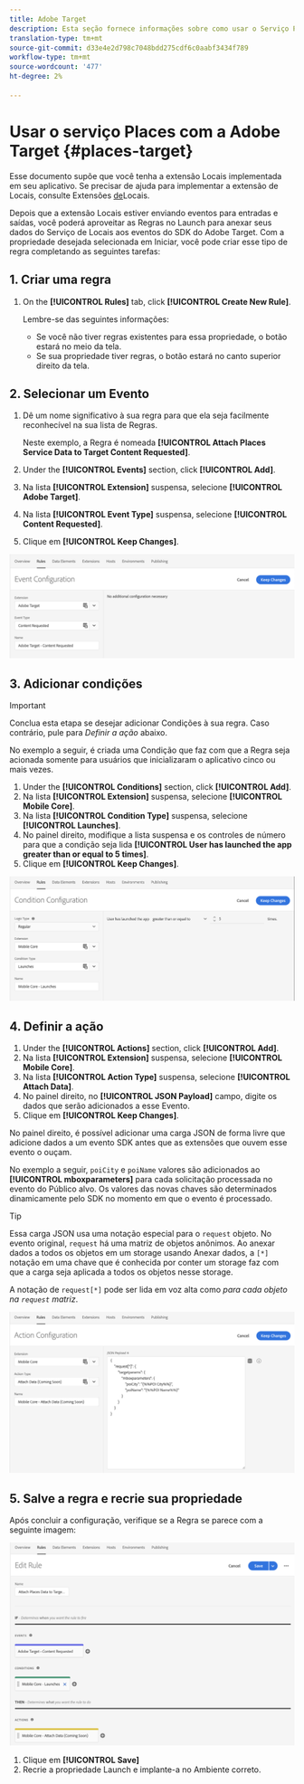 ```yaml
---
title: Adobe Target
description: Esta seção fornece informações sobre como usar o Serviço Places com a Adobe Target.
translation-type: tm+mt
source-git-commit: d33e4e2d798c7048bdd275cdf6c0aabf3434f789
workflow-type: tm+mt
source-wordcount: '477'
ht-degree: 2%

---
```



# Usar o serviço Places com a Adobe Target {#places-target}

Esse documento supõe que você tenha a extensão Locais implementada em seu aplicativo. Se precisar de ajuda para implementar a extensão de Locais, consulte Extensões [de](/help/places-ext-aep-sdks/places-extension/places-extension.md)Locais.

Depois que a extensão Locais estiver enviando eventos para entradas e saídas, você poderá aproveitar as Regras no Launch para anexar seus dados do Serviço de Locais aos eventos do SDK do Adobe Target. Com a propriedade desejada selecionada em Iniciar, você pode criar esse tipo de regra completando as seguintes tarefas:

## 1. Criar uma regra

1. On the **[!UICONTROL Rules]** tab, click **[!UICONTROL Create New Rule]**.

   Lembre-se das seguintes informações:

   * Se você não tiver regras existentes para essa propriedade, o botão estará no meio da tela.
   * Se sua propriedade tiver regras, o botão estará no canto superior direito da tela.

## 2. Selecionar um Evento

1. Dê um nome significativo à sua regra para que ela seja facilmente reconhecível na sua lista de Regras.

   Neste exemplo, a Regra é nomeada **[!UICONTROL Attach Places Service Data to Target Content Requested]**.

1. Under the **[!UICONTROL Events]** section, click **[!UICONTROL Add]**.
1. Na lista **[!UICONTROL Extension]** suspensa, selecione **[!UICONTROL Adobe Target]**.
1. Na lista **[!UICONTROL Event Type]** suspensa, selecione **[!UICONTROL Content Requested]**.
1. Clique em **[!UICONTROL Keep Changes]**.

![adicionar um evento](/help/assets/ad-setEvent_target.png)

## 3. Adicionar condições

>[!IMPORTANT]
>
>Conclua esta etapa se desejar adicionar Condições à sua regra. Caso contrário, pule para *Definir a ação* abaixo.

No exemplo a seguir, é criada uma Condição que faz com que a Regra seja acionada somente para usuários que inicializaram o aplicativo cinco ou mais vezes.

1. Under the **[!UICONTROL Conditions]** section, click **[!UICONTROL Add]**.
1. Na lista **[!UICONTROL Extension]** suspensa, selecione **[!UICONTROL Mobile Core]**.
1. Na lista **[!UICONTROL Condition Type]** suspensa, selecione **[!UICONTROL Launches]**.
1. No painel direito, modifique a lista suspensa e os controles de número para que a condição seja lida **[!UICONTROL User has launched the app greater than or equal to 5 times]**.
1. Clique em **[!UICONTROL Keep Changes]**.

![adicionar uma condição](/help/assets/ad-setCondition_target.png)

## 4. Definir a ação

1. Under the **[!UICONTROL Actions]** section, click **[!UICONTROL Add]**.
1. Na lista **[!UICONTROL Extension]** suspensa, selecione **[!UICONTROL Mobile Core]**.
1. Na lista **[!UICONTROL Action Type]** suspensa, selecione **[!UICONTROL Attach Data]**.
1. No painel direito, no **[!UICONTROL JSON Payload]** campo, digite os dados que serão adicionados a esse Evento.
1. Clique em **[!UICONTROL Keep Changes]**.

No painel direito, é possível adicionar uma carga JSON de forma livre que adicione dados a um evento SDK antes que as extensões que ouvem esse evento o ouçam.

No exemplo a seguir, `poiCity` e `poiName` valores são adicionados ao **[!UICONTROL mboxparameters]** para cada solicitação processada no evento do Público alvo. Os valores das novas chaves são determinados dinamicamente pelo SDK no momento em que o evento é processado.

>[!TIP]
>
>Essa carga JSON usa uma notação especial para o `request` objeto. No evento original, `request` há uma matriz de objetos anônimos. Ao anexar dados a todos os objetos em um storage usando Anexar dados, a `[*]` notação em uma chave que é conhecida por conter um storage faz com que a carga seja aplicada a todos os objetos nesse storage.
>
>A notação de `request[*]` pode ser lida em voz alta como _para cada objeto na `request` matriz_.

![definir a ação](/help/assets/ad-setAction-target.png)

## 5. Salve a regra e recrie sua propriedade

Após concluir a configuração, verifique se a Regra se parece com a seguinte imagem:

![regra concluída](/help/assets/ad-ruleComplete-target.png)

1. Clique em **[!UICONTROL Save]**
1. Recrie a propriedade Launch e implante-a no Ambiente correto.
